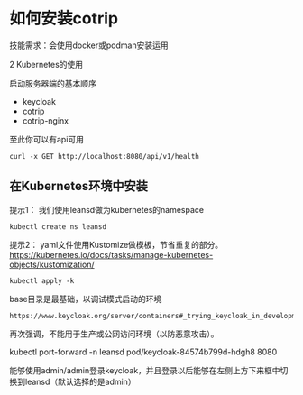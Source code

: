 # 如何安装cotrip

技能需求：会使用docker或podman安装运用

2 Kubernetes的使用

启动服务器端的基本顺序
- keycloak
- cotrip
- cotrip-nginx

至此你可以有api可用

    curl -x GET http://localhost:8080/api/v1/health


## 在Kubernetes环境中安装

提示1： 我们使用leansd做为kubernetes的namespace

    kubectl create ns leansd

提示2： yaml文件使用Kustomize做模板，节省重复的部分。 https://kubernetes.io/docs/tasks/manage-kubernetes-objects/kustomization/

    kubectl apply -k 

base目录是最基础，以调试模式启动的环境

    https://www.keycloak.org/server/containers#_trying_keycloak_in_development_mode

再次强调，不能用于生产或公网访问环境（以防恶意攻击）。 

kubectl port-forward -n leansd pod/keycloak-84574b799d-hdgh8 8080

能够使用admin/admin登录keycloak，并且登录以后能够在左侧上方下来框中切换到leansd（默认选择的是admin）